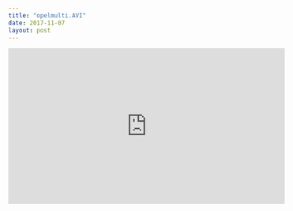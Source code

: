 ```yaml
---
title: "opelmulti.AVI"
date: 2017-11-07
layout: post
---
```


<iframe width="560" height="315" src="https://www.youtube.com/embed/IZJX0nQvOEg" frameborder="0" allowfullscreen></iframe>